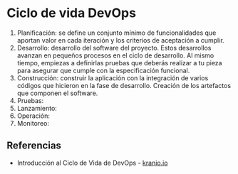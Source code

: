 # Ciclo de vida DevOps
1. Planificación: se define un conjunto mínimo de funcionalidades que aportan valor en cada iteración y los criterios de aceptación a cumplir.
2. Desarrollo: desarrollo del software del proyecto. Estos desarrollos avanzan en pequeños procesos en el ciclo de desarrollo. Al mismo tiempo, empiezas a definirlas pruebas que deberás realizar a tu pieza para asegurar que cumple con la especificación funcional.
3. Construcción: construir la aplicación con la integración de varios códigos que hicieron en la fase de desarrollo. Creación de los artefactos que componen el software.
4. Pruebas: 
5. Lanzamiento: 
6. Operación: 
7. Monitoreo: 

## Referencias
- Introducción al Ciclo de Vida de DevOps - [kranio.io](https://www.kranio.io/blog/introduccion-al-ciclo-de-vida-de-devops)
